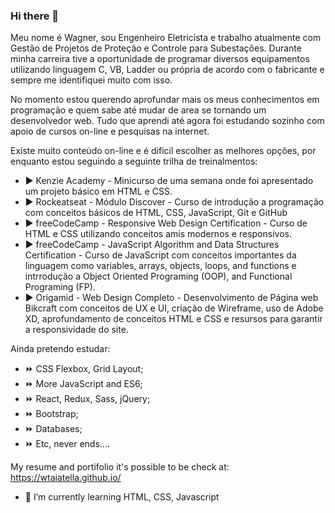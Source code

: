 ### Hi there 👋

Meu nome é Wagner, sou Engenheiro Eletricista e trabalho atualmente com Gestão de Projetos de Proteção e Controle para Subestações. Durante minha carreira tive a oportunidade de programar diversos equipamentos utilizando linguagem C, VB, Ladder ou própria de acordo com o fabricante e sempre me identifiquei muito com isso.

No momento estou querendo aprofundar mais os meus conhecimentos em programação e quem sabe até mudar de area se tornando um desenvolvedor web. Tudo que aprendi até agora foi estudando sozinho com apoio de cursos on-line e pesquisas na internet.

Existe muito conteúdo on-line e é dificil escolher as melhores opções, por enquanto estou seguindo a seguinte trilha de treinalmentos:
* :arrow_forward: Kenzie Academy - Minicurso de uma semana onde foi apresentado um projeto básico em HTML e CSS.
* :arrow_forward: Rockeatseat - Módulo Discover - Curso de introdução a programação com conceitos básicos de HTML, CSS, JavaScript, Git e GitHub
* :arrow_forward: freeCodeCamp - Responsive Web Design Certification - Curso de HTML e CSS utilizando conceitos amis modernos e responsivos.
* :arrow_forward: freeCodeCamp - JavaScript Algorithm and Data Structures Certification - Curso de JavaScript com conceitos importantes da linguagem como  variables, arrays, objects, loops, and functions e intrrodução a Object Oriented Programing (OOP), and Functional Programing (FP).
* :arrow_forward: Origamid - Web Design Completo - Desenvolvimento de Página web Bikcraft com conceitos de UX e UI, criação de Wireframe, uso de Adobe XD, aprofundamento de conceitos HTML e CSS e resursos para garantir a responsividade do site.

Ainda pretendo estudar: 
* :fast_forward: CSS Flexbox, Grid Layout;
* :fast_forward: More JavaScript and ES6;
* :fast_forward: React, Redux, Sass, jQuery;
* :fast_forward: Bootstrap; 
* :fast_forward: Databases;
* :fast_forward: Etc, never ends.... 

My resume and portifolio it's possible to be check at: https://wtaiatella.github.io/ 





- 🌱 I’m currently learning HTML, CSS, Javascript

<!--
**wtaiatella/wtaiatella** is a ✨ _special_ ✨ repository because its `README.md` (this file) appears on your GitHub profile.

Here are some ideas to get you started:

- 🔭 I’m currently working on ...

- 👯 I’m looking to collaborate on ...
- 🤔 I’m looking for help with ...
- 💬 Ask me about ...
- 📫 How to reach me: ...
- 😄 Pronouns: ...
- ⚡ Fun fact: ...
-->
